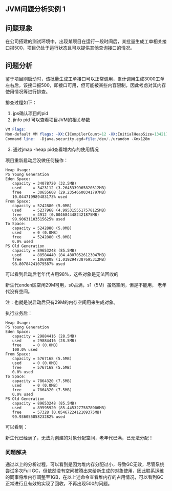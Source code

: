 ## JVM问题分析实例 1



## 问题现象

在公司搭建的测试环境中，出现某项目在运行一段时间后，某批量生成工单相关接口报500，项目仍处于运行状态且可以提供其他查询接口的情况。

## 问题分析

鉴于项目刚启动时，该批量生成工单接口可以正常调用，累计调用生成3000工单左右后，该接口报500，即接口可用，但可能被某些内容限制，因此考虑对其内存使用情况等进行排查。

排查过程如下：

1. jps确认项目的pid
2. jinfo pid 可以查看项目JVM的相关参数

```s
VM Flags:
Non-default VM flags: -XX:CICompilerCount=12 -XX:InitialHeapSize=134217728 -XX:MaxHeapSize=134217728 -XX:MaxNewSize=44564480 -XX:MinHeapDeltaBytes=524288 -XX:NewSize=44564480 -XX:OldSize=89653248 -XX:+UseCompressedClassPointers -XX:+UseCompressedOops -XX:+UseParallelGC 
Command line:  -Djava.security.egd=file:/dev/./urandom -Xmx128m
```

3. 通过jmap -heap pid查看堆内存的使用情况

项目重新启动后没做任何操作：

```
Heap Usage:
PS Young Generation
Eden Space:
   capacity = 34078720 (32.5MB)
   used     = 3423112 (3.2645339965820312MB)
   free     = 30655608 (29.23546600341797MB)
   10.044719989483173% used
From Space:
   capacity = 5242880 (5.0MB)
   used     = 5237968 (4.9953155517578125MB)
   free     = 4912 (0.0046844482421875MB)
   99.90631103515625% used
To Space:
   capacity = 5242880 (5.0MB)
   used     = 0 (0.0MB)
   free     = 5242880 (5.0MB)
   0.0% used
PS Old Generation
   capacity = 89653248 (85.5MB)
   used     = 88584440 (84.48070526123047MB)
   free     = 1068808 (1.0192947387695312MB)
   98.80784241079587% used
```

可以看到启动后老年代占用98%，这些对象是无法回收的

新生代enden区空闲29M可用，s0占满，s1（5M）虽然空闲，但是不能用， 老年代没有空间。

注：也就是说启动后只有29M的内存空间用来生成对象。

执行业务后：

```
Heap Usage:
PS Young Generation
Eden Space:
   capacity = 29884416 (28.5MB)
   used     = 29884416 (28.5MB)
   free     = 0 (0.0MB)
   100.0% used
From Space:
   capacity = 5767168 (5.5MB)
   used     = 0 (0.0MB)
   free     = 5767168 (5.5MB)
   0.0% used
To Space:
   capacity = 7864320 (7.5MB)
   used     = 0 (0.0MB)
   free     = 7864320 (7.5MB)
   0.0% used
PS Old Generation
   capacity = 89653248 (85.5MB)
   used     = 89595920 (85.44532775878906MB)
   free     = 57328 (0.0546722412109375MB)
   99.93605585823282% used
```

可以看到：

新生代已经满了，无法为创建的对象分配空间，老年代已满，已无法分配！

### 问题解决

通过以上的分析过程，可以看到是因为堆内存分配过小，导致GC无效，尽管系统尝试多次Full GC，但依然没有空间被腾出来给新生成的对象使用，因此联系运维的同事将堆内存调整至1GB，在以上述命令查看堆内存的占用情况，可以看到GC正常进行且有效的实现了回收，不再出现500的问题。

